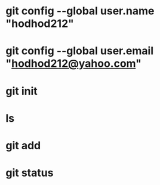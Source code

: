 # git config --global user.name "hodhod212"

# git config --global user.email "hodhod212@yahoo.com"

# git init

# ls

# git add

# git status
